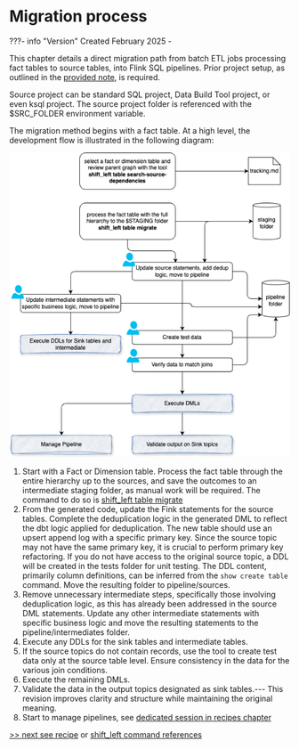 # Migration process

???- info "Version"
    Created February 2025 - 


This chapter details a direct migration path from batch ETL jobs processing fact tables to source tables, into Flink SQL pipelines. Prior project setup, as outlined in the [provided note](./setup.md), is required.

Source project can be standard SQL project, Data Build Tool project, or even ksql project. The source project folder is referenced with the $SRC_FOLDER environment variable. 

The migration method begins with a fact table. At a high level, the development flow is illustrated in the following diagram:

![](./images/working_flow_chart.drawio.png)

1. Start with a Fact or Dimension table. Process the fact table through the entire hierarchy up to the sources, and save the outcomes to an intermediate staging folder, as manual work will be required. The command to do so is [shift_left table migrate](./command.md/#table-migrate)
2. From the generated code, update the Fink statements for the source tables. Complete the deduplication logic in the generated DML to reflect the dbt logic applied for deduplication. The new table should use an upsert append log with a specific primary key. Since the source topic may not have the same primary key, it is crucial to perform primary key refactoring. If you do not have access to the original source topic, a DDL will be created in the tests folder for unit testing. The DDL content, primarily column definitions, can be inferred from the `show create table` command. Move the resulting folder to pipeline/sources.
3. Remove unnecessary intermediate steps, specifically those involving deduplication logic, as this has already been addressed in the source DML statements. Update any other intermediate statements with specific business logic and move the resulting statements to the pipeline/intermediates folder.
4. Execute any DDLs for the sink tables and intermediate tables.
5. If the source topics do not contain records, use the tool to create test data only at the source table level. Ensure consistency in the data for the various join conditions.
6. Execute the remaining DMLs.
7. Validate the data in the output topics designated as sink tables.--- This revision improves clarity and structure while maintaining the original meaning.
8. Start to manage pipelines, see [dedicated session in recipes chapter](./recipes.md/#pipeline-deployment)

[>> next see recipe](./recipes.md) or [shift_left command references](./command.md)
